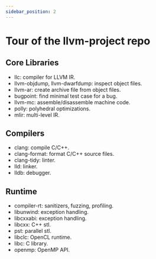 ```yaml
---
sidebar_position: 2
---
```


# Tour of the llvm-project repo

## Core Libraries
- llc: compiler for LLVM IR.
- llvm-objdump, llvm-dwarfdump: inspect object files.
- llvm-ar: create archive file from object files.
- bugpoint: find minimal test case for a bug.
- llvm-mc: assemble/disassemble machine code.
- polly: polyhedral optimizations.
- mlir: multi-level IR.

## Compilers
- clang: compile C/C++.
- clang-format: format C/C++ source files.
- clang-tidy: linter.
- lld: linker.
- lldb: debugger.

## Runtime
- compiler-rt: sanitizers, fuzzing, profiling.
- libunwind: exception handling.
- libcxxabi: exception handling.
- libcxx: C++ stl.
- pst: parallel stl.
- libclc: OpenCL runtime.
- libc: C library.
- openmp: OpenMP API.